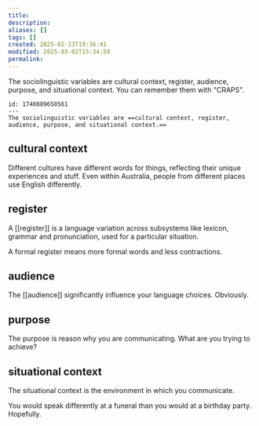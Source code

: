 ```yaml
---
title: 
description: 
aliases: []
tags: []
created: 2025-02-23T19:36:41
modified: 2025-03-02T15:34:59
permalink:
---
```


The sociolinguistic variables are cultural context, register, audience, purpose, and situational context. You can remember them with "CRAPS".

```anki
id: 1740889658561
---
The sociolinguistic variables are ==cultural context, register, audience, purpose, and situational context.==
```

## cultural context

Different cultures have different words for things, reflecting their unique experiences and stuff. Even within Australia, people from different places use English differently.

## register

A [[register]] is a language variation across subsystems like lexicon, grammar and pronunciation, used for a particular situation.

A formal register means more formal words and less contractions.

## audience

The [[audience]] significantly influence your language choices. Obviously.

## purpose

The purpose is reason why you are communicating. What are you trying to achieve?

## situational context

The situational context is the environment in which you communicate.

You would speak differently at a funeral than you would at a birthday party. Hopefully.
